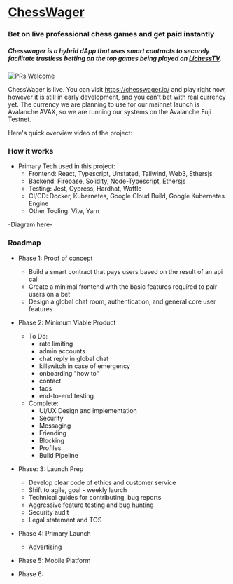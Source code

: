 # [ChessWager](https://chesswager.io/)

### Bet on live professional chess games and get paid instantly

##### Chesswager is a hybrid dApp that uses smart contracts to securely facilitate trustless betting on the top games being played on [LichessTV](https://lichess.org/tv).

[![PRs Welcome](https://img.shields.io/badge/PRs-welcome-brightgreen.svg)](#)

ChessWager is live. You can visit https://chesswager.io/ and play right now, however it is still in early development, and you can't bet with real currency yet. The currency we are planning to use for our mainnet launch is Avalanche AVAX, so we are running our systems on the Avalanche Fuji Testnet.

Here's quick overview video of the project:

### How it works

- Primary Tech used in this project:
  - Frontend: React, Typescript, Unstated, Tailwind, Web3, Ethersjs
  - Backend: Firebase, Solidity, Node-Typescript, Ethersjs
  - Testing: Jest, Cypress, Hardhat, Waffle
  - CI/CD: Docker, Kubernetes, Google Cloud Build, Google Kubernetes Engine
  - Other Tooling: Vite, Yarn

-Diagram here-

### Roadmap

- Phase 1: Proof of concept
  - Build a smart contract that pays users based on the result of an api call
  - Create a minimal frontend with the basic features required to pair users on a bet
  - Design a global chat room, authentication, and general core user features

- Phase 2: Minimum Viable Product
  - To Do:
    - rate limiting
    - admin accounts
    - chat reply in global chat
    - killswitch in case of emergency
    - onboarding "how to"
    - contact
    - faqs
    - end-to-end testing
  - Complete:
    - UI/UX Design and implementation
    - Security
    - Messaging
    - Friending
    - Blocking
    - Profiles
    - Build Pipeline
- Phase: 3: Launch Prep
  - Develop clear code of ethics and customer service
  - Shift to agile, goal - weekly laurch
  - Technical guides for contributing, bug reports
  - Aggressive feature testing and bug hunting
  - Security audit
  - Legal statement and TOS
- Phase 4: Primary Launch
  - Advertising
- Phase 5: Mobile Platform
- Phase 6: 

